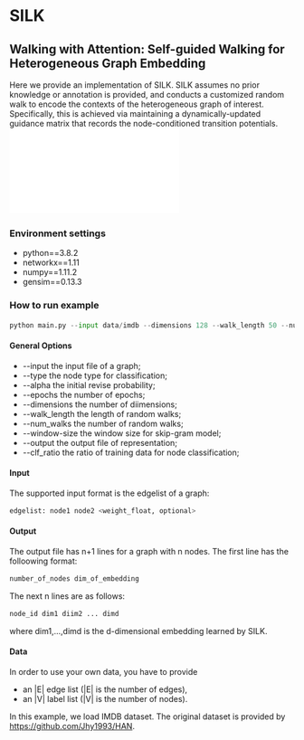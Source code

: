 # SILK
## Walking with Attention: Self-guided Walking for Heterogeneous Graph Embedding
Here we provide an implementation of SILK. SILK assumes no prior knowledge or annotation is provided, and conducts a customized random walk to encode the contexts of the heterogeneous graph of interest. Specifically, this is achieved via maintaining a dynamically-updated guidance matrix that records the node-conditioned transition potentials.
![SILK](figure2.pdf)
### Environment settings

- python==3.8.2
- networkx==1.11
- numpy==1.11.2
- gensim==0.13.3
### How to run example

```python
python main.py --input data/imdb --dimensions 128 --walk_length 50 --num_walks 10 --window-size 5 --alpha 0.5 --output movie_embeddings.txt
```
#### General Options

- --input the input file of a graph;
- --type the node type for classification;
- --alpha the initial revise probability;
- --epochs the number of epochs;
- --dimensions the number of diimensions;
- --walk_length the length of random walks;
- --num_walks the number of random walks;
- --window-size the window size for skip-gram model;
- --output the output file of representation;
- --clf_ratio the ratio of training data for node classification;

#### Input
The supported input format is the edgelist of a graph:

```python
edgelist: node1 node2 <weight_float, optional>
```
#### Output
The output file has n+1 lines for a graph with n nodes. The first line has the folloowing format:

```python
number_of_nodes dim_of_embedding
```
The next n lines are as follows:

```python
node_id dim1 diim2 ... dimd
```
where dim1,...,dimd is the d-dimensional embedding learned by SILK.
#### Data
In order to use your own data, you have to provide

- an |E| edge list (|E| is the number of edges),
- an |V| label list (|V| is the number of nodes).

In this example, we load IMDB dataset. The original dataset is provided by https://github.com/Jhy1993/HAN.

